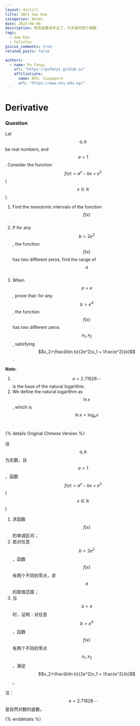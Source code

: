 ```yaml
---
layout: distill
title: 2021 Gao Kao
categories: Notes
date: 2024-06-06
description: 明天就要高考去了，今天临时抱个佛脚
tags:
  - Gao Kao
  - Calculus
giscus_comments: true
related_posts: false

authors:
  - name: Pu Fanyi
    url: "https://pufanyi.github.io"
    affiliations:
      name: NTU, Singapore
      url: "https://www.ntu.edu.sg/"
---
```


# Derivative

### Question

Let $$a, b$$ be real numbers, and $$a>1$$. Consider the function $$f(x)=a^x-bx+e^2$$ ($$x\in\mathbb{R}$$).

1. Find the monotonic intervals of the function $$f(x)$$.
2. If for any $$b>2e^2$$, the function $$f(x)$$ has two different zeros, find the range of $$a$$.
3. When $$a=e$$, prove that: for any $$b>e^4$$, the function $$f(x)$$ has two different zeros $$x_1, x_2$$, satisfying $$x_2>\frac{b\ln b}{2e^2}x_1 + \frac{e^2}{b}$$.

**Note**:

1. $$e=2.71828\cdots$$ is the base of the natural logarithm.
2. We define the natural logarithm as $$\ln x$$, which is $$\ln x=\log_e x$$.

{% details Original Chinese Version %}

设 $$a, b$$ 为实数，且 $$a>1$$，函数 $$f(x)=a^x-bx+e^2$$ ($$x\in\mathbb{R}$$)

1. 求函数 $$f(x)$$ 的单调区间；
2. 若对任意 $$b>2e^2$$，函数 $$f(x)$$ 有两个不同的零点，求 $$a$$ 的取值范围；
3. 当 $$a=e$$ 时，证明：对任意 $$b>e^4$$，函数 $$f(x)$$ 有两个不同的零点 $$x_1, x_2$$，满足 $$x_2>\frac{b\ln b}{2e^2}x_1 + \frac{e^2}{b}$$。

注：$$e=2.71828\cdots$$ 是自然对数的底数。

{% enddetails %}
